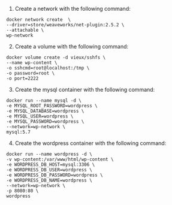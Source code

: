 1) Create a network with the following command:
```
docker network create  \
--driver=store/weaveworks/net-plugin:2.5.2 \
--attachable \
wp-network
```

2) Create a volume with the following command:
```
docker volume create -d vieux/sshfs \
--name wp-content \
-o sshcmd=root@localhost:/tmp \
-o password=root \
-o port=2222
```

3) Create the mysql container with the following command:
```
docker run --name mysql -d \
-e MYSQL_ROOT_PASSWORD=wordpress \
-e MYSQL_DATABASE=wordpress \
-e MYSQL_USER=wordpress \
-e MYSQL_PASSWORD=wordpress \
--network=wp-network \
mysql:5.7
```

4) Create the wordpress container with the following command:
```
docker run --name wordpress -d \
-v wp-content:/var/www/html/wp-content \
-e WORDPRESS_DB_HOST=mysql:3306 \
-e WORDPRESS_DB_USER=wordpress \
-e WORDPRESS_DB_PASSWORD=wordpress \
-e WORDPRESS_DB_NAME=wordpress \
--network=wp-network \
-p 8080:80 \
wordpress
```